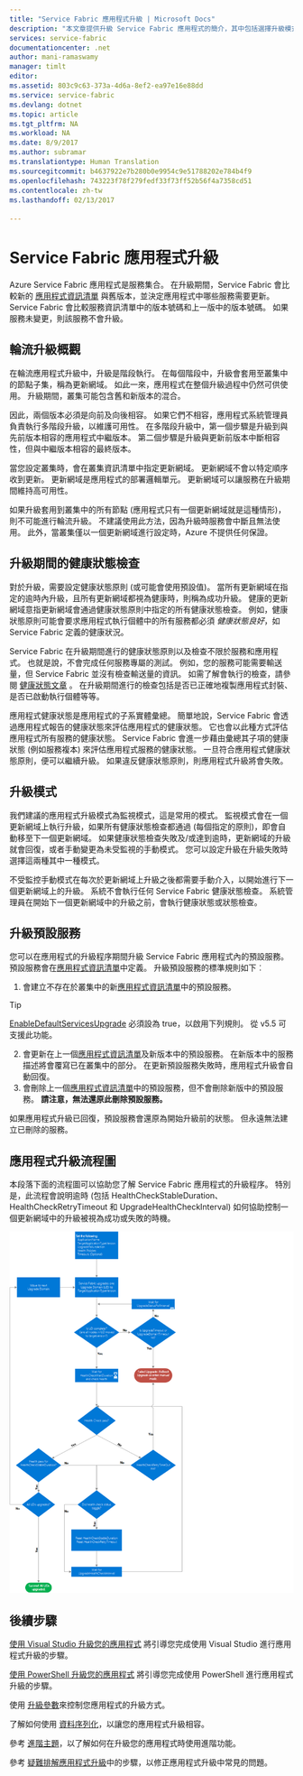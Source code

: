 ```yaml
---
title: "Service Fabric 應用程式升級 | Microsoft Docs"
description: "本文章提供升級 Service Fabric 應用程式的簡介，其中包括選擇升級模式和執行健康狀態檢查。"
services: service-fabric
documentationcenter: .net
author: mani-ramaswamy
manager: timlt
editor: 
ms.assetid: 803c9c63-373a-4d6a-8ef2-ea97e16e88dd
ms.service: service-fabric
ms.devlang: dotnet
ms.topic: article
ms.tgt_pltfrm: NA
ms.workload: NA
ms.date: 8/9/2017
ms.author: subramar
ms.translationtype: Human Translation
ms.sourcegitcommit: b4637922e7b280b0e9954c9e51788202e784b4f9
ms.openlocfilehash: 743223f78f279fedf33f73ff52b56f4a7358cd51
ms.contentlocale: zh-tw
ms.lasthandoff: 02/13/2017

---
```

# <a name="service-fabric-application-upgrade"></a>Service Fabric 應用程式升級
Azure Service Fabric 應用程式是服務集合。 在升級期間，Service Fabric 會比較新的 [應用程式資訊清單](service-fabric-application-model.md#describe-an-application) 與舊版本，並決定應用程式中哪些服務需要更新。 Service Fabric 會比較服務資訊清單中的版本號碼和上一版中的版本號碼。 如果服務未變更，則該服務不會升級。

## <a name="rolling-upgrades-overview"></a>輪流升級概觀
在輪流應用程式升級中，升級是階段執行。 在每個階段中，升級會套用至叢集中的節點子集，稱為更新網域。 如此一來，應用程式在整個升級過程中仍然可供使用。 升級期間，叢集可能包含舊和新版本的混合。

因此，兩個版本必須是向前及向後相容。 如果它們不相容，應用程式系統管理員負責執行多階段升級，以維護可用性。 在多階段升級中，第一個步驟是升級到與先前版本相容的應用程式中繼版本。 第二個步驟是升級與更新前版本中斷相容性，但與中繼版本相容的最終版本。

當您設定叢集時，會在叢集資訊清單中指定更新網域。 更新網域不會以特定順序收到更新。 更新網域是應用程式的部署邏輯單元。 更新網域可以讓服務在升級期間維持高可用性。

如果升級套用到叢集中的所有節點 (應用程式只有一個更新網域就是這種情形)，則不可能進行輪流升級。 不建議使用此方法，因為升級時服務會中斷且無法使用。 此外，當叢集僅以一個更新網域進行設定時，Azure 不提供任何保證。

## <a name="health-checks-during-upgrades"></a>升級期間的健康狀態檢查
對於升級，需要設定健康狀態原則 (或可能會使用預設值)。 當所有更新網域在指定的逾時內升級，且所有更新網域都視為健康時，則稱為成功升級。  健康的更新網域意指更新網域會通過健康狀態原則中指定的所有健康狀態檢查。 例如，健康狀態原則可能會要求應用程式執行個體中的所有服務都必須 *健康狀態良好*，如 Service Fabric 定義的健康狀況。

Service Fabric 在升級期間進行的健康狀態原則以及檢查不限於服務和應用程式。 也就是說，不會完成任何服務專屬的測試。  例如，您的服務可能需要輸送量，但 Service Fabric 並沒有檢查輸送量的資訊。 如需了解會執行的檢查，請參閱 [健康狀態文章](service-fabric-health-introduction.md) 。 在升級期間進行的檢查包括是否已正確地複製應用程式封裝、是否已啟動執行個體等等。

應用程式健康狀態是應用程式的子系實體彙總。 簡單地說，Service Fabric 會透過應用程式報告的健康狀態來評估應用程式的健康狀態。 它也會以此種方式評估應用程式所有服務的健康狀態。 Service Fabric 會進一步藉由彙總其子項的健康狀態 (例如服務複本) 來評估應用程式服務的健康狀態。 一旦符合應用程式健康狀態原則，便可以繼續升級。 如果違反健康狀態原則，則應用程式升級將會失敗。

## <a name="upgrade-modes"></a>升級模式
我們建議的應用程式升級模式為監視模式，這是常用的模式。 監視模式會在一個更新網域上執行升級，如果所有健康狀態檢查都通過 (每個指定的原則)，即會自動移至下一個更新網域。  如果健康狀態檢查失敗及/或達到逾時，更新網域的升級就會回復，或者手動變更為未受監視的手動模式。 您可以設定升級在升級失敗時選擇這兩種其中一種模式。 

不受監控手動模式在每次於更新網域上升級之後都需要手動介入，以開始進行下一個更新網域上的升級。 系統不會執行任何 Service Fabric 健康狀態檢查。 系統管理員在開始下一個更新網域中的升級之前，會執行健康狀態或狀態檢查。

## <a name="upgrade-default-services"></a>升級預設服務
您可以在應用程式的升級程序期間升級 Service Fabric 應用程式內的預設服務。 預設服務會在[應用程式資訊清單](service-fabric-application-model.md#describe-an-application)中定義。 升級預設服務的標準規則如下︰

1. 會建立不存在於叢集中的新[應用程式資訊清單](service-fabric-application-model.md#describe-an-application)中的預設服務。
> [!TIP]
> [EnableDefaultServicesUpgrade](service-fabric-cluster-fabric-settings.md#fabric-settings-that-you-can-customize) 必須設為 true，以啟用下列規則。 從 v5.5 可支援此功能。

2. 會更新在上一個[應用程式資訊清單](service-fabric-application-model.md#describe-an-application)及新版本中的預設服務。 在新版本中的服務描述將會覆寫已在叢集中的部分。 在更新預設服務失敗時，應用程式升級會自動回復。
3. 會刪除上一個[應用程式資訊清單](service-fabric-application-model.md#describe-an-application)中的預設服務，但不會刪除新版中的預設服務。 **請注意，無法還原此刪除預設服務。**

如果應用程式升級已回復，預設服務會還原為開始升級前的狀態。 但永遠無法建立已刪除的服務。

## <a name="application-upgrade-flowchart"></a>應用程式升級流程圖
本段落下面的流程圖可以協助您了解 Service Fabric 應用程式的升級程序。 特別是，此流程會說明逾時 (包括 HealthCheckStableDuration、HealthCheckRetryTimeout 和 UpgradeHealthCheckInterval) 如何協助控制一個更新網域中的升級被視為成功或失敗的時機。

![Service Fabric 應用程式的升級程序][image]

## <a name="next-steps"></a>後續步驟
[使用 Visual Studio 升級您的應用程式](service-fabric-application-upgrade-tutorial.md) 將引導您完成使用 Visual Studio 進行應用程式升級的步驟。

[使用 PowerShell 升級您的應用程式](service-fabric-application-upgrade-tutorial-powershell.md) 將引導您完成使用 PowerShell 進行應用程式升級的步驟。

使用 [升級參數](service-fabric-application-upgrade-parameters.md)來控制您應用程式的升級方式。

了解如何使用 [資料序列化](service-fabric-application-upgrade-data-serialization.md)，以讓您的應用程式升級相容。

參考 [進階主題](service-fabric-application-upgrade-advanced.md)，以了解如何在升級您的應用程式時使用進階功能。

參考 [疑難排解應用程式升級](service-fabric-application-upgrade-troubleshooting.md)中的步驟，以修正應用程式升級中常見的問題。

[image]: media/service-fabric-application-upgrade/service-fabric-application-upgrade-flowchart.png

